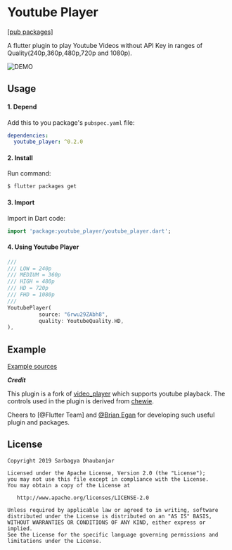 # Youtube Player

[[pub packages]](https://pub.dartlang.org/packages/youtube_player)

A flutter plugin to play Youtube Videos without API Key in ranges of Quality(240p,360p,480p,720p and 1080p).

![DEMO](demo.gif) 

## Usage

#### 1\. Depend

Add this to you package's `pubspec.yaml` file:

```yaml
dependencies:
  youtube_player: ^0.2.0
```

#### 2\. Install

Run command:

```bash
$ flutter packages get
```

#### 3\. Import

Import in Dart code:

```dart
import 'package:youtube_player/youtube_player.dart';
```

#### 4\. Using Youtube Player

```dart
///
/// LOW = 240p
/// MEDIUM = 360p
/// HIGH = 480p
/// HD = 720p
/// FHD = 1080p
///
YoutubePlayer(
          source: "6rwu29ZAbh8",
          quality: YoutubeQuality.HD,
),
```


## Example

[Example sources](https://github.com/sarbagyastha/youtube_player/tree/master/example)



***Credit***

This plugin is a fork of [video_player](https://github.com/flutter/plugins/tree/master/packages/video_player) which supports youtube playback.
The controls used in the plugin is derived from [chewie](https://github.com/brianegan/chewie).

Cheers to [@Flutter Team] and [@Brian Egan](https://github.com/brianegan) for developing such useful plugin and packages.


## License

```
Copyright 2019 Sarbagya Dhaubanjar

Licensed under the Apache License, Version 2.0 (the "License");
you may not use this file except in compliance with the License.
You may obtain a copy of the License at

   http://www.apache.org/licenses/LICENSE-2.0

Unless required by applicable law or agreed to in writing, software
distributed under the License is distributed on an "AS IS" BASIS,
WITHOUT WARRANTIES OR CONDITIONS OF ANY KIND, either express or implied.
See the License for the specific language governing permissions and
limitations under the License.
```
